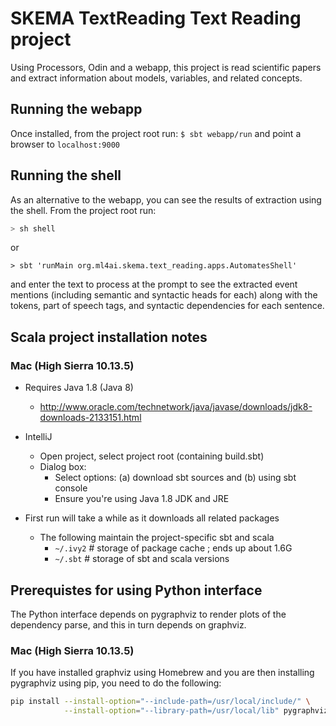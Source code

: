# SKEMA TextReading Text Reading project

Using Processors, Odin and a webapp, this project is read scientific papers and
extract information about models, variables, and related concepts.

## Running the webapp

Once installed, from the project root run:
`$ sbt webapp/run`
and point a browser to `localhost:9000`

## Running the shell

As an alternative to the webapp, you can see the results of extraction using the shell. From the project root run:

```bash
> sh shell
```
or 
```
> sbt 'runMain org.ml4ai.skema.text_reading.apps.AutomatesShell'
```
and enter the text to process at the prompt to see the extracted event mentions (including semantic and syntactic heads for each) along with the tokens, part of speech tags, and syntactic dependencies for each sentence. 

## Scala project installation notes

### Mac (High Sierra 10.13.5)

- Requires Java 1.8 (Java 8)
    - http://www.oracle.com/technetwork/java/javase/downloads/jdk8-downloads-2133151.html

- IntelliJ
    - Open project, select project root (containing build.sbt)
    - Dialog box:
        - Select options: (a) download sbt sources and (b) using sbt console
        - Ensure you're using Java 1.8 JDK and JRE

- First run will take a while as it downloads all related packages
    - The following maintain the project-specific sbt and scala
        - `~/.ivy2`  # storage of package cache ; ends up about 1.6G
        - `~/.sbt`   # storage of sbt and scala versions

## Prerequistes for using Python interface

The Python interface depends on pygraphviz to render plots of the dependency parse, 
and this in turn depends on graphviz.

### Mac (High Sierra 10.13.5)

If you have installed graphviz using Homebrew 
and you are then installing pygraphviz using pip, you need to do the following:
```bash
pip install --install-option="--include-path=/usr/local/include/" \
            --install-option="--library-path=/usr/local/lib" pygraphviz
```
